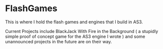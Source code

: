 FlashGames
==========

This is where I hold the flash games and engines that I build in AS3.

Current Projects include BlackJack With Fire in the Background ( a stupidly simple proof of concept game for the AS3 engine I wrote ) and some unannounced projects in the future are on their way.
